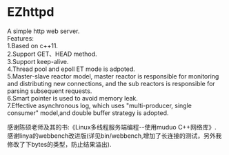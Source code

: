 # EZhttpd
A simple http web server.    
Features:  
  1.Based on c++11.     
  2.Support GET、HEAD method.  
  3.Support keep-alive.  
  4.Thread pool and epoll ET mode is adpoted.  
  5.Master-slave reactor model, master reactor is responsible for monitoring and distributing new connections, and the sub reactors is responsible for parsing subsequent requests.  
  6.Smart pointer is used to avoid memory leak.   
  7.Effective asynchronous log, which uses "multi-producer, single consumer" model,and double buffer strategy is adopted.  
  
  感谢陈硕老师及其的书:《Linux多线程服务端编程--使用muduo C++网络库》.    
  感谢linya的webbench改进版(详见bin/webbench,增加了长连接的测试，另外我修改了下bytes的类型，防止结果溢出).
  
